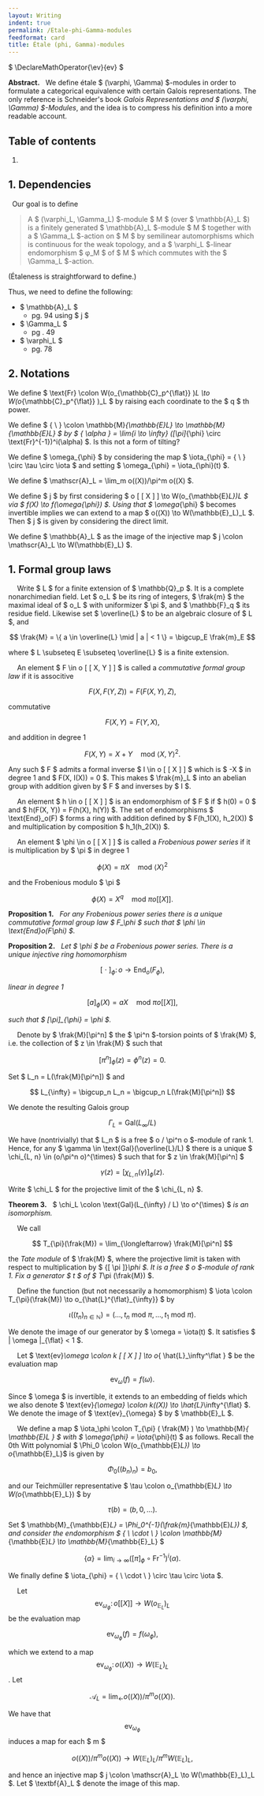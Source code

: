```yaml
---
layout: Writing
indent: true
permalink: /Etale-phi-Gamma-modules
feedformat: card
title: Étale (phi, Gamma)-modules
---
```

$ \DeclareMathOperator{\ev}{ev} $
<br>

**Abstract.** &nbsp; We define étale $ (\varphi, \Gamma) $-modules in order to formulate a categorical equivalence with certain Galois representations. The only reference is Schneider's book *Galois Representations and $ (\varphi, \Gamma) $-Modules*, and the idea is to compress his definition into a more readable account.

## Table of contents
1. 

## 1. Dependencies

&nbsp; Our goal is to define

> A $ (\varphi_L, \Gamma_L) $-module $ M $ (over $ \mathbb{A}_L $) is a finitely generated $ \mathbb{A}_L $-module $ M $ together with a $ \Gamma_L $-action on $ M $ by semilinear automorphisms which is continuous for the weak topology, and a $ \varphi_L $-linear endomorphism $ φ_M $ of $ M $ which commutes with the $ \Gamma_L $-action.

(Étaleness is straightforward to define.)

Thus, we need to define the following:
- $ \mathbb{A}_L $
    - pg. 94 using $ j $
- $ \Gamma_L $
    - pg . 49
- $ \varphi_L $
    - pg. 78 


## 2. Notations

We define $ \text{Fr} \colon W(o_{\mathbb{C}_p^{\flat}} )_L \to W(o_{\mathbb{C}_p^{\flat}} )_L $ by raising each coordinate to the $ q $ th power.

We define $ \{ \ \} \colon \mathbb{M}_{\mathbb{E}_L} \to \mathbb{M}_{\mathbb{E}_L} $ by $ \{ \alpha \} = \lim_{i \to \infty} ([\pi]_{\phi} \circ \text{Fr}^{-1})^i(\alpha) $. Is this not a form of tilting?

We define $ \omega_{\phi} $ by considering the map $ \iota_{\phi} = \{ \ \} \circ \tau \circ \iota $ and setting $ \omega_{\phi} = \iota_{\phi}(t) $. 

We define $ \mathscr{A}_L = \lim_m o((X))/\pi^m o((X) $.

We define $ j $ by first considering $ o [ [ X ] ] \to W(o_{\mathbb{E}_L})_L $ via $ f(X) \to f(\omega_{\phi}) $. Using that $ \omega_{\phi} $ becomes invertible implies we can extend to a map $ o((X)) \to W(\mathbb{E}_L)_L $. Then $ j $ is given by considering the direct limit. 

We define $ \mathbb{A}_L $ as the image of the injective map $ j \colon \mathscr{A}_L \to W(\mathbb{E}_L) $.


## 1. Formal group laws

&emsp; Write $ L $ for a finite extension of $ \mathbb{Q}_p $. It is a complete nonarchimedian field. Let $ o_L $ be its ring of integers, $ \frak{m} $ the maximal ideal of $ o_L $ with uniformizer $ \pi $, and $ \mathbb{F}_q $ its residue field. Likewise set $ \overline{L} $ to be an algebraic closure of $ L $, and 

$$
\frak{M} = \{ a \in \overline{L} \mid | a | < 1 \} = \bigcup_E \frak{m}_E
$$

where $ L \subseteq E \subseteq \overline{L} $ is a finite extension.

&emsp; An element $ F \in o [ [ X, Y ] ] $ is called a *commutative formal group law* if it is associtive

$$
F(X, F(Y, Z)) = F(F(X, Y), Z),
$$

commutative 

$$
F(X, Y) = F(Y, X),
$$

and addition in degree 1 

$$
F(X, Y) = X + Y \quad \text{mod} \ \left< X, Y \right>^2.
$$

Any such $ F $ admits a formal inverse $ I \in o [ [ X ] ] $ which is $ -X $ in degree 1 and $ F(X, I(X)) = 0 $. This makes $ \frak{m}_L $ into an abelian group with addition given by $ F $ and inverses by $ I $.

&emsp; An element $ h \in o [ [ X ] ] $ is an endomorphism of $ F $ if $ h(0) = 0 $ and $ h(F(X, Y)) = F(h(X), h(Y)) $. The set of endomorphisms $ \text{End}_o(F) $ forms a ring with addition defined by $ F(h_1(X), h_2(X)) $ and multiplication by composition $ h_1(h_2(X)) $.

&emsp; An element $ \phi \in o [ [ X ] ] $ is called a *Frobenious power series* if it is multiplication by $ \pi $ in degree 1 

$$
\phi(X) = \pi X \quad \text{mod} \ \left< X \right>^2
$$

and the Frobenious modulo $ \pi $

$$
\phi(X) = X^q \quad \text{mod} \ \pi o[ [ X ] ].
$$

**Proposition 1.** &nbsp; *For any Frobenious power series there is a unique commutative formal group law $ F_\phi $ such that $ \phi \in \text{End}_o(F_\phi) $.* 

**Proposition 2.** &nbsp; *Let $ \phi $ be a Frobenious power series. There is a unique injective ring homomorphism*

$$ 
[\ \cdot \ ]_{\phi} \colon o \to \text{End}_o(F_{\phi}),
$$

*linear in degree 1*

$$
[a]_{\phi}(X) = aX \quad \text{mod} \ \pi o [ [ X ] ],
$$

*such that $ [\pi]_{\phi} = \phi $.*

&emsp; Denote by $ \frak{M}[\pi^n] $ the $ \pi^n $-torsion points of $ \frak{M} $, i.e. the collection of $ z \in \frak{M} $ such that 

$$
[\pi^n]_{\phi}(z) = \phi^n(z) = 0.
$$

Set $ L_n = L(\frak{M}[\pi^n]) $ and 

$$ 
L_{\infty} = \bigcup_n L_n = \bigcup_n L(\frak{M}[\pi^n])
$$ 

We denote the resulting Galois group 

$$ 
\Gamma_L = \text{Gal}(L_{\infty}/L)
$$

We have (nontrivially) that $ L_n $ is a free $ o / \pi^n o $-module of rank 1. Hence, for any $ \gamma \in \text{Gal}(\overline{L}/L) $ there is a unique $ \chi_{L, n} \in (o/\pi^n o)^{\times} $ such that for $ z \in \frak{M}[\pi^n] $

$$
\gamma(z) = [\chi_{L, n}(\gamma)]_{\phi}(z).
$$

Write $ \chi_L $ for the projective limit of the $ \chi_{L, n} $.

**Theorem 3.** &nbsp; $ \chi_L \colon \text{Gal}(L_{\infty} / L) \to o^{\times} $ *is an isomorphism.*

&emsp; We call

$$
T_{\pi}(\frak{M}) = \lim_{\longleftarrow} \frak{M}[\pi^n]
$$

the *Tate module* of $ \frak{M} $, where the projective limit is taken with respect to multiplication by $ {[ \pi ]}_\phi $. It is a free $ o $-module of rank 1. Fix a generator $ t $ of $ T_\pi (\frak{M}) $. 

&emsp; Define the function (but not necessarily a homomorphism) $ \iota \colon T_{\pi}(\frak{M}) \to o_{\hat{L}^{\flat}_{\infty}} $ by 

$$
\iota((t_n)_{n \in \mathbb{N}}) = (\dots, t_n \ \text{mod} \ \pi, \dots, t_1 \ \text{mod} \ \pi).
$$

We denote the image of our generator by $ \omega = \iota(t) $. It satisfies $ | \omega |_{\flat} < 1 $.

&emsp; Let $ \text{ev}_\omega \colon k [ [ X ] ] \to o_{ \hat{L}_\infty^\flat } $ be the evaluation map 

$$
\text{ev}_{\omega}(f) = f(\omega).
$$

Since $ \omega $ is invertible, it extends to an embedding of fields which we also denote $ \text{ev}_{\omega} \colon k((X)) \to \hat{L}_\infty^{\flat} $. We denote the image of $ \text{ev}_{\omega} $ by $ \mathbb{E}_L $. 

&emsp; We define a map $ \iota_\phi \colon T_{\pi} ( \frak{M} ) \to \mathbb{M}_{ \mathbb{E}_L } $ with $ \omega_{\phi} = \iota_{\phi}(t) $ as follows. Recall the 0th Witt polynomial $ \Phi_0 \colon W(o_{\mathbb{E}_L}) \to o_{\mathbb{E}_L}$ is given by 

$$
\Phi_0((b_n)_n) = b_0,
$$

and our Teichmüller representative $ \tau \colon o_{\mathbb{E}_L} \to W(o_{\mathbb{E}_L}) $ by 

$$
\tau(b) = (b, 0, \dots).
$$

Set $ \mathbb{M}_{\mathbb{E}_L} = \Phi_0^{-1}(\frak{m}_{\mathbb{E}_L}) $, and consider the endomorphism  $ \{ \ \cdot \ \} \colon \mathbb{M}_{\mathbb{E}_L} \to \mathbb{M}_{\mathbb{E}_L} $ 

$$
\{ \alpha \} = \lim_{i \to \infty} ([\pi]_{\phi} \circ \text{Fr}^{-1})^i(\alpha).
$$

We finally define $ \iota_{\phi} = \{ \ \cdot \ \} \circ \tau \circ \iota $.

&emsp; Let $$ \text{ev}_{ \omega_\phi } \colon o[ [ X ] ] \to W( o_{ \mathbb{E}_L } )_L $$ be the evaluation map 

$$
\text{ev}_{\omega_{\phi}}(f) = f(\omega_{\phi}),
$$

which we extend to a map $$ \displaystyle \text{ev}_{\omega_{\phi}} \colon o((X)) \to W(\mathbb{E}_L)_L $$. Let 

$$
\mathscr{A}_L = \lim_{\longleftarrow} o((X)) / \pi^m o((X)).
$$

We have that $$ \text{ev}_{ \omega_\phi } $$ induces a map for each $ m $

$$
o((X))/\pi^m o((X)) \to W(\mathbb{E}_L)_L/\pi^m W(\mathbb{E}_L)_L,
$$

and hence an injective map $ j \colon \mathscr{A}_L \to W(\mathbb{E}_L)_L $. Let $ \textbf{A}_L $ denote the image of this map.
